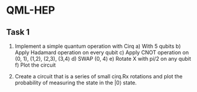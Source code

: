 # QML-HEP
## Task 1

1) Implement a simple quantum operation with Cirq
	a) With 5 qubits
	b) Apply Hadamard operation on every qubit
	c) Apply CNOT operation on (0, 1), (1,2), (2,3), (3,4)
	d) SWAP (0, 4)
	e) Rotate X with pi/2 on any qubit
	f) Plot the circuit
	
2) Create a circuit that is a series of small cirq.Rx rotations and plot the probability of measuring the state in the |0⟩ state.
